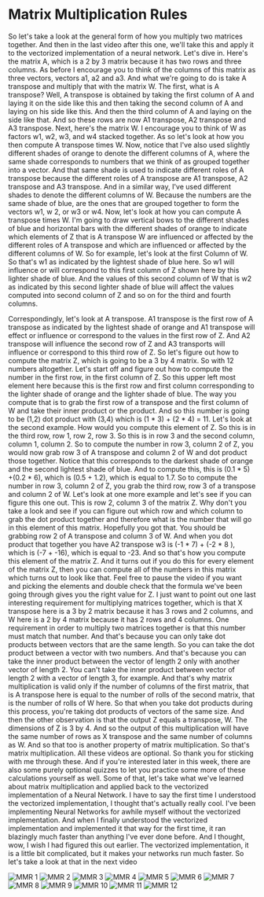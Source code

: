 # Matrix Multiplication Rules

So let's take a look at the general form of how you multiply two matrices together. And then in the last video after this one, we'll take this and apply it to the vectorized implementation of a neural network. Let's dive in. Here's the matrix A, which is a 2 by 3 matrix because it has two rows and three columns. As before I encourage you to think of the columns of this matrix as three vectors, vectors a1, a2 and a3. And what we're going to do is take A transpose and multiply that with the matrix W. The first, what is A transpose? Well, A transpose is obtained by taking the first column of A and laying it on the side like this and then taking the second column of A and laying on his side like this. And then the third column of A and laying on the side like that. And so these rows are now A1 transpose, A2 transpose and A3 transpose. Next, here's the matrix W. I encourage you to think of W as factors w1, w2, w3, and w4 stacked together. As so let's look at how you then compute A transpose times W. Now, notice that I've also used slightly different shades of orange to denote the different columns of A, where the same shade corresponds to numbers that we think of as grouped together into a vector. And that same shade is used to indicate different roles of A transpose because the different roles of A transpose are A1 transpose, A2 transpose and A3 transpose. And in a similar way, I've used different shades to denote the different columns of W. Because the numbers are the same shade of blue, are the ones that are grouped together to form the vectors w1, w 2, or w3 or w4. Now, let's look at how you can compute A transpose times W. I'm going to draw vertical bows to the different shades of blue and horizontal bars with the different shades of orange to indicate which elements of Z that is A transpose W are influenced or affected by the different roles of A transpose and which are influenced or affected by the different columns of W. So for example, let's look at the first Column of W. So that's w1 as indicated by the lightest shade of blue here. So w1 will influence or will correspond to this first column of Z shown here by this lighter shade of blue. And the values of this second column of W that is w2 as indicated by this second lighter shade of blue will affect the values computed into second column of Z and so on for the third and fourth columns.

Correspondingly, let's look at A transpose. A1 transpose is the first row of A transpose as indicated by the lightest shade of orange and A1 transpose will effect or influence or correspond to the values in the first row of Z. And A2 transpose will influence the second row of Z and A3 transports will influence or correspond to this third row of Z. So let's figure out how to compute the matrix Z, which is going to be a 3 by 4 matrix. So with 12 numbers altogether. Let's start off and figure out how to compute the number in the first row, in the first column of Z. So this upper left most element here because this is the first row and first column corresponding to the lighter shade of orange and the lighter shade of blue. The way you compute that is to grab the first row of a transpose and the first column of W and take their inner product or the product. And so this number is going to be (1,2) dot product with (3,4) which is (1 * 3) + (2 * 4) = 11. Let's look at the second example. How would you compute this element of Z. So this is in the third row, row 1, row 2, row 3. So this is in row 3 and the second column, column 1, column 2. So to compute the number in row 3, column 2 of Z, you would now grab row 3 of A transpose and column 2 of W and dot product those together. Notice that this corresponds to the darkest shade of orange and the second lightest shade of blue. And to compute this, this is (0.1 * 5) +(0.2 * 6), which is (0.5 + 1.2), which is equal to 1.7. So to compute the number in row 3, column 2 of Z, you grab the third row, row 3 of a transpose and column 2 of W. Let's look at one more example and let's see if you can figure this one out. This is row 2, column 3 of the matrix Z. Why don't you take a look and see if you can figure out which row and which column to grab the dot product together and therefore what is the number that will go in this element of this matrix. Hopefully you got that. You should be grabbing row 2 of A transpose and column 3 of W. And when you dot product that together you have A2 transpose w3 is (-1 * 7) + (-2 * 8 ), which is (-7 + -16), which is equal to -23. And so that's how you compute this element of the matrix Z. And it turns out if you do this for every element of the matrix Z, then you can compute all of the numbers in this matrix which turns out to look like that. Feel free to pause the video if you want and picking the elements and double check that the formula we've been going through gives you the right value for Z. I just want to point out one last interesting requirement for multiplying matrices together, which is that X transpose here is a 3 by 2 matrix because it has 3 rows and 2 columns, and W here is a 2 by 4 matrix because it has 2 rows and 4 columns. One requirement in order to multiply two matrices together is that this number must match that number. And that's because you can only take dot products between vectors that are the same length. So you can take the dot product between a vector with two numbers. And that's because you can take the inner product between the vector of length 2 only with another vector of length 2. You can't take the inner product between vector of length 2 with a vector of length 3, for example. And that's why matrix multiplication is valid only if the number of columns of the first matrix, that is A transpose here is equal to the number of rolls of the second matrix, that is the number of rolls of W here. So that when you take dot products during this process, you're taking dot products of vectors of the same size. And then the other observation is that the output Z equals a transpose, W. The dimensions of Z is 3 by 4. And so the output of this multiplication will have the same number of rows as X transpose and the same number of columns as W. And so that too is another property of matrix multiplication. So that's matrix multiplication. All these videos are optional. So thank you for sticking with me through these. And if you're interested later in this week, there are also some purely optional quizzes to let you practice some more of these calculations yourself as well. Some of that, let's take what we've learned about matrix multiplication and applied back to the vectorized implementation of a Neural Network. I have to say the first time I understood the vectorized implementation, I thought that's actually really cool. I've been implementing Neural Networks for awhile myself without the vectorized implementation. And when I finally understood the vectorized implementation and implemented it that way for the first time, it ran blazingly much faster than anything I've ever done before. And I thought, wow, I wish I had figured this out earlier. The vectorized implementation, it is a little bit complicated, but it makes your networks run much faster. So let's take a look at that in the next video

![MMR 1](./../../Assets/Algorithms/Vn/MMR%20(1).png)
![MMR 2](./../../Assets/Algorithms/Vn/MMR%20(2).png)
![MMR 3](./../../Assets/Algorithms/Vn/MMR%20(3).png)
![MMR 4](./../../Assets/Algorithms/Vn/MMR%20(4).png)
![MMR 5](./../../Assets/Algorithms/Vn/MMR%20(5).png)
![MMR 6](./../../Assets/Algorithms/Vn/MMR%20(6).png)
![MMR 7](./../../Assets/Algorithms/Vn/MMR%20(7).png)
![MMR 8](./../../Assets/Algorithms/Vn/MMR%20(8).png)
![MMR 9](./../../Assets/Algorithms/Vn/MMR%20(9).png)
![MMR 10](./../../Assets/Algorithms/Vn/MMR%20(10).png)
![MMR 11](./../../Assets/Algorithms/Vn/MMR%20(11).png)
![MMR 12](./../../Assets/Algorithms/Vn/MMR%20(12).png)